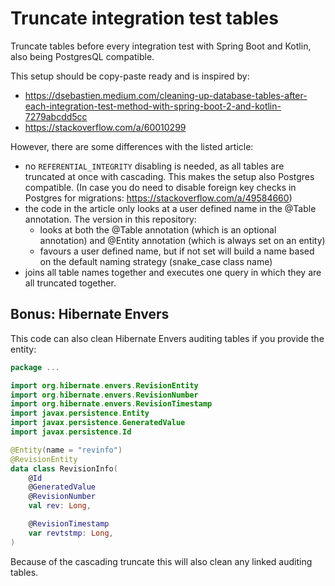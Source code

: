 # Truncate integration test tables

Truncate tables before every integration test with Spring Boot and Kotlin, also being PostgresQL compatible.

This setup should be copy-paste ready and is inspired by: 

- https://dsebastien.medium.com/cleaning-up-database-tables-after-each-integration-test-method-with-spring-boot-2-and-kotlin-7279abcdd5cc
- https://stackoverflow.com/a/60010299

However, there are some differences with the listed article:

- no `REFERENTIAL_INTEGRITY` disabling is needed, as all tables are truncated at once with cascading. This makes the setup also Postgres compatible. (In case you do need to disable foreign key checks in Postgres for migrations: https://stackoverflow.com/a/49584660) 
- the code in the article only looks at a user defined name in the @Table annotation. The version in this repository:
  - looks at both the @Table annotation (which is an optional annotation) and @Entity annotation (which is always set on an entity)
  - favours a user defined name, but if not set will build a name based on the default naming strategy (snake_case class name)
- joins all table names together and executes one query in which they are all truncated together.

## Bonus: Hibernate Envers

This code can also clean Hibernate Envers auditing tables if you provide the entity:
```kotlin
package ...

import org.hibernate.envers.RevisionEntity
import org.hibernate.envers.RevisionNumber
import org.hibernate.envers.RevisionTimestamp
import javax.persistence.Entity
import javax.persistence.GeneratedValue
import javax.persistence.Id

@Entity(name = "revinfo")
@RevisionEntity
data class RevisionInfo(
    @Id
    @GeneratedValue
    @RevisionNumber
    val rev: Long,

    @RevisionTimestamp
    var revtstmp: Long,
)
```
Because of the cascading truncate this will also clean any linked auditing tables.
